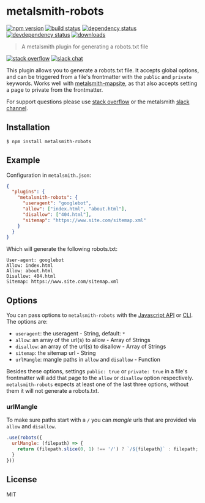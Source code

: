 # metalsmith-robots

[![npm version][version-badge]][version-url]
[![build status][build-badge]][build-url]
[![dependency status][dependency-badge]][dependency-url]
[![devdependency status][devdependency-badge]][devdependency-url]
[![downloads][downloads-badge]][downloads-url]

> A metalsmith plugin for generating a robots.txt file

[![stack overflow][stackoverflow-badge]][stackoverflow-url]
[![slack chat][slack-badge]][slack-url]

This plugin allows you to generate a robots.txt file. It accepts global options, and can be triggered from a file's frontmatter with the `public` and `private` keywords. Works well with [metalsmith-mapsite](https://github.com/superwolff/metalsmith-mapsite), as that also accepts setting a page to private from the frontmatter.

For support questions please use [stack overflow][stackoverflow-url] or the metalsmith [slack channel][slack-url].

## Installation

```
$ npm install metalsmith-robots
```

## Example

Configuration in `metalsmith.json`:

```json
{
  "plugins": {
    "metalsmith-robots": {
      "useragent": "googlebot",
      "allow": ["index.html", "about.html"],
      "disallow": ["404.html"],
      "sitemap": "https://www.site.com/sitemap.xml"
    }
  }
}
```

Which will generate the following robots.txt:

```
User-agent: googlebot
Allow: index.html
Allow: about.html
Disallow: 404.html
Sitemap: https://www.site.com/sitemap.xml
```

## Options

You can pass options to `metalsmith-robots` with the [Javascript API](https://github.com/segmentio/metalsmith#api) or [CLI](https://github.com/segmentio/metalsmith#cli). The options are:

* `useragent`: the useragent - String, default: `*`
* `allow`: an array of the url(s) to allow - Array of Strings
* `disallow`: an array of the url(s) to disallow - Array of Strings
* `sitemap`: the sitemap url - String
* `urlMangle`: mangle paths in `allow` and `disallow` - Function

Besides these options, settings `public: true` or `private: true` in a file's frontmatter will add that page to the `allow` or `disallow` option respectively. `metalsmith-robots` expects at least one of the last three options, without them it will not generate a robots.txt.

### urlMangle
To make sure paths start with a `/` you can _mangle_ urls that are provided via `allow` and `disallow`.

```js
.use(robots({
  urlMangle: (filepath) => {
    return (filepath.slice(0, 1) !== '/') ? `/${filepath}` : filepath;
  }
}))
```

## License

MIT

[build-badge]: https://travis-ci.org/superwolff/metalsmith-robots.svg
[build-url]: https://travis-ci.org/superwolff/metalsmith-robots
[dependency-badge]: https://david-dm.org/superwolff/metalsmith-robots.svg
[dependency-url]: https://david-dm.org/superwolff/metalsmith-robots
[devdependency-badge]: https://david-dm.org/superwolff/metalsmith-robots/dev-status.svg
[devdependency-url]: https://david-dm.org/superwolff/metalsmith-robots#info=devDependencies
[downloads-badge]: https://img.shields.io/npm/dm/metalsmith-robots.svg
[downloads-url]: https://www.npmjs.com/package/metalsmith-robots
[slack-badge]: https://img.shields.io/badge/Slack-Join%20Chat%20→-blue.svg
[slack-url]: http://metalsmith-slack.herokuapp.com/
[stackoverflow-badge]: https://img.shields.io/badge/stack%20overflow-%23metalsmith-red.svg
[stackoverflow-url]: http://stackoverflow.com/questions/tagged/metalsmith
[version-badge]: https://img.shields.io/npm/v/metalsmith-robots.svg
[version-url]: https://www.npmjs.com/package/metalsmith-robots
